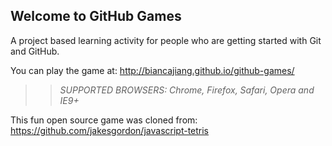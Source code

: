 ## Welcome to GitHub Games

A project based learning activity for people who are getting started with Git and GitHub.

You can play the game at: http://biancajiang.github.io/github-games/

>> _*SUPPORTED BROWSERS*: Chrome, Firefox, Safari, Opera and IE9+_

This fun open source game was cloned from: https://github.com/jakesgordon/javascript-tetris
